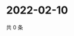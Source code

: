 # 2022-02-10

共 0 条

<!-- BEGIN WEIBO -->
<!-- 最后更新时间 Thu Feb 10 2022 13:08:29 GMT+0800 (China Standard Time) -->

<!-- END WEIBO -->
